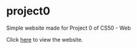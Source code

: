 # project0
Simple website made for Project 0 of CS50 - Web

Click [here](https://wrgsray.github.io/project0/) to view the website.